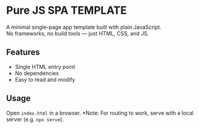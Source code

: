 # Pure JS SPA TEMPLATE

A minimal single-page app template built with plain JavaScript.  
No frameworks, no build tools — just HTML, CSS, and JS.

## Features
- Single HTML entry point
- No dependencies
- Easy to read and modify

## Usage
Open `index.html` in a browser.
*Note: For routing to work, serve with a local server (e.g. `npx serve`).
